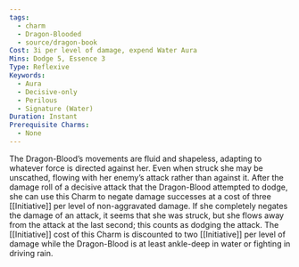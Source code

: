 ```yaml
---
tags:
  - charm
  - Dragon-Blooded
  - source/dragon-book
Cost: 3i per level of damage, expend Water Aura
Mins: Dodge 5, Essence 3
Type: Reflexive
Keywords:
  - Aura
  - Decisive-only
  - Perilous
  - Signature (Water)
Duration: Instant
Prerequisite Charms:
  - None
---
```

The Dragon-Blood’s movements are fluid and shapeless, adapting to whatever force is directed against her. Even when struck she may be unscathed, flowing with her enemy’s attack rather than against it. After the damage roll of a decisive attack that the Dragon-Blood attempted to dodge, she can use this Charm to negate damage successes at a cost of three [[Initiative]] per level of non-aggravated damage. If she completely negates the damage of an attack, it seems that she was struck, but she flows away from the attack at the last second; this counts as dodging the attack. The [[Initiative]] cost of this Charm is discounted to two [[Initiative]] per level of damage while the Dragon-Blood is at least ankle-deep in water or fighting in driving rain.